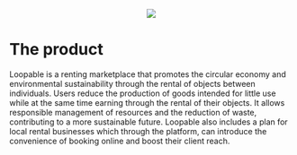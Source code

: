 <p align="center">
  <img src="https://user-images.githubusercontent.com/32592671/229338661-84ae1264-a7e0-4205-b584-10b56f0d9382.png" />
</p>

# The product
Loopable is a renting marketplace that promotes the circular economy and environmental sustainability through the rental of objects between individuals. Users reduce the production of goods intended for little use while at the same time earning through the rental of their objects. It allows responsible management of resources and the reduction of waste, contributing to a more sustainable future. Loopable also includes a plan for local rental businesses which through the platform, can introduce the convenience of booking online and boost their client reach.
